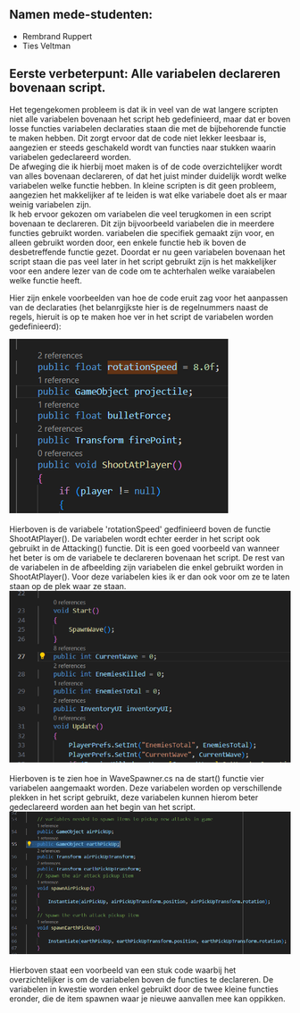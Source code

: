 ## Namen mede-studenten: 
- Rembrand Ruppert
- Ties Veltman


## Eerste verbeterpunt: Alle variabelen declareren bovenaan script.
Het tegengekomen probleem is dat ik in veel van de wat langere scripten niet alle variabelen bovenaan het script heb gedefinieerd, maar dat er boven losse functies variabelen declaraties staan die met de bijbehorende functie te maken hebben. Dit zorgt ervoor dat de code niet lekker leesbaar is, aangezien er steeds geschakeld wordt van functies naar stukken waarin variabelen gedeclareerd worden.\
De afweging die ik hierbij moet maken is of de code overzichtelijker wordt van alles bovenaan declareren, of dat het juist minder duidelijk wordt welke variabelen welke functie hebben. In kleine scripten is dit geen probleem, aangezien het makkelijker af te leiden is wat elke variabele doet als er maar weinig variabelen zijn.\
Ik heb ervoor gekozen om variabelen die veel terugkomen in een script bovenaan te declareren. Dit zijn bijvoorbeeld variabelen die in meerdere functies gebruikt worden. variabelen die specifiek gemaakt zijn voor, en alleen gebruikt worden door, een enkele functie heb ik boven de desbetreffende functie gezet. Doordat er nu geen variabelen bovenaan het script staan die pas veel later in het script gebruikt zijn is het makkelijker voor een andere lezer van de code om te achterhalen welke varaiabelen welke functie heeft.

Hier zijn enkele voorbeelden van hoe de code eruit zag voor het aanpassen van de declaraties (het belanrgijkste hier is de regelnummers naast de regels, hieruit is op te maken hoe ver in het script de variabelen worden gedefinieerd): 

![](AfbeeldingenReview/screenshotVariabelenDeclaratiesBefore1.png)\
\
Hierboven is de variabele 'rotationSpeed' gedfinieerd boven de functie ShootAtPlayer(). De variabelen wordt echter eerder in het script ook gebruikt in de Attacking() functie. Dit is een goed voorbeeld van wanneer het beter is om de variabele te declareren bovenaan het script. 
De rest van de variabelen in de afbeelding zijn variabelen die enkel gebruikt worden in ShootAtPlayer(). Voor deze variabelen kies ik er dan ook voor om ze te laten staan op de plek waar ze staan. \
![](AfbeeldingenReview/screenshotVariabelenDeclaratiesBefore2.png)\
\
Hierboven is te zien hoe in WaveSpawner.cs na de start() functie vier variabelen aangemaakt worden. Deze variabelen worden op verschillende plekken in het script gebruikt, deze variabelen kunnen hierom beter gedeclareerd worden aan het begin van het script.\
![](AfbeeldingenReview/screenshotVariabelenDeclaratiesBefore3.png)\
\
Hierboven staat een voorbeeld van een stuk code waarbij het overzichtelijker is om de variabelen boven de functies te declareren. De variabelen in kwestie worden enkel gebruikt door de twee kleine functies eronder, die de item spawnen waar je nieuwe aanvallen mee kan oppikken.

